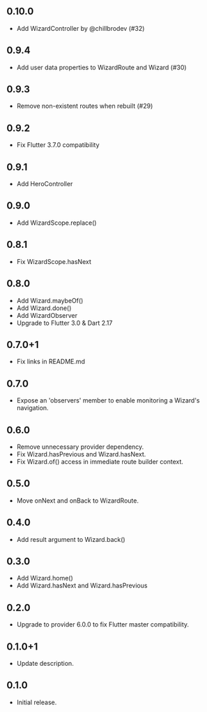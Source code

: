 ## 0.10.0

- Add WizardController by @chillbrodev (#32)

## 0.9.4

-  Add user data properties to WizardRoute and Wizard (#30)

## 0.9.3

- Remove non-existent routes when rebuilt (#29)

## 0.9.2

- Fix Flutter 3.7.0 compatibility

## 0.9.1

- Add HeroController

## 0.9.0

- Add WizardScope.replace()

## 0.8.1

- Fix WizardScope.hasNext

## 0.8.0

* Add Wizard.maybeOf()
* Add Wizard.done()
* Add WizardObserver
* Upgrade to Flutter 3.0 & Dart 2.17

## 0.7.0+1

* Fix links in README.md

## 0.7.0

* Expose an 'observers' member to enable monitoring a Wizard's navigation.

## 0.6.0

* Remove unnecessary provider dependency.
* Fix Wizard.hasPrevious and Wizard.hasNext.
* Fix Wizard.of() access in immediate route builder context.

## 0.5.0

* Move onNext and onBack to WizardRoute.

## 0.4.0

* Add result argument to Wizard.back()

## 0.3.0

* Add Wizard.home()
* Add Wizard.hasNext and Wizard.hasPrevious

## 0.2.0

* Upgrade to provider 6.0.0 to fix Flutter master compatibility.

## 0.1.0+1

* Update description.

## 0.1.0

* Initial release.
